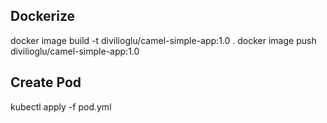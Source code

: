 Dockerize
---------

docker image build -t divilioglu/camel-simple-app:1.0 .
docker image push divilioglu/camel-simple-app:1.0


Create Pod
----------
kubectl apply -f pod.yml